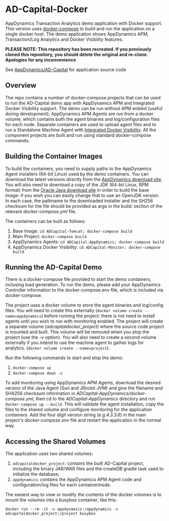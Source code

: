 # AD-Capital-Docker

AppDynamics Transaction Analytics demo application with Docker support. This version uses [docker-compose](https://docs.docker.com/compose/overview/) to build and run the application on a single docker host. The demo application shows AppDynamics APM, Transaction/Log Analytics and Docker Visibility features.

**PLEASE NOTE: This repository has been recreated. If you previously cloned this repository, you should delete the original and re-clone. Apologies for any inconvenience**

See [AppDynamics/AD-Capital](https://github.com/Appdynamics/AD-Capital) for application source code

## Overview

The repo contains a number of docker-compose projects that can be used to run the AD-Capital demo app with AppDynamics APM and Integrated Docker Visibility support.  The demo can be run without APM enbled (useful during development); AppDynamics APM Agents are run from a docker volume, which contains both the agent binaries and log/configuration files for each node. Separate containers are used to upload agent files and to run a Standalone Machine Agent with [Integrated Docker Visibility](https://docs.appdynamics.com/display/PRO43/Integrated+Docker+Visibility).  All the component projects are built and run using standard docker-compose commands.

## Building the Container Images

To build the containers, you need to supply paths to the AppDynamics Agent installers (64-bit Linux) used by the demo containers. You can download the latest versions directly from the [AppDynamics download site](https://download.appdynamics.com).  You will also need to download a copy of the JDK (64-bit Linux, RPM format) from the [Oracle Java download site](http://www.oracle.com/technetwork/java/javase/downloads/index.html) in order to build the base image: if you wish you can easily change that to use an OpenJDK version.  In each case, the pathname to the downloaded installer and the SH256 checksum for the file should be provided as args in the build: section of the relevant *docker-compose.yml* file.

The containers can be built as follows:

1. Base Image: `cd ADCapital-Tomcat; docker-compose build`
2. Main Project: `docker-compose build`
3. AppDynamics Agents: `cd ADCapital-AppDynamics; docker-compose build`
4. AppDynamics Docker Visibility: `cd ADCapital-Monitor; docker-compose build`


## Running the AD-Capital Demo

There is a docker-compose file provided to start the demo containers, inclusing load generation. To run the demo, please add your AppDynamics Controller information to the docker-compose.env file, which is included via docker-compose.  

The project uses a docker volume to store the agent binaries and log/config files.  You will need to create this externally (`docker volume create --name=appdynamics`) before running the project: there is not need to install agents until you wish to run with monitoring enabled.  The project will create a separate volume (*adcapitaldocker_project*) where the source code project is mounted and built.  This volume will be removed when you stop the project (use the *-v* option). You will also need to create a second volume externally if you intend to use the machine agent to gather logs for analytics. (`docker volume create --name=project`).

Run the following commands to start and stop the demo:

1. `docker-compose up`
1. `docker-compose down -v`

To add monitoring using AppDynamics APM Agents, download the desired version of the Java Agent (Sun and JRockit JVM) and give the filename and SHA256 checksum information in *ADCapital-AppDynamics/docker-compose.yml*, then cd to the *ADCapital-AppDynamics* directory and run `docker-compose up --build`.  This will validate the agent installation, copy the files to the shared volume and configure monitoring for the application containers.  Add the four digit version string (e.g *4.3.3.6*) in the main project's *docker-compose.env* file and restart the application in the normal way.

## Accessing the Shared Volumes

The application uses two shared volumes:

1. `adcapitaldocker_project`: contains the built AD-Capital project, including the binary JAR/WAR files and the createDB gradle task used to initialize the database;
1. `appdynamics`: contains the AppDynamics APM Agent code and configuration/log files for each container/node.

The easiest way to view or modify the contents of the docker volumes is to mount the volumes into a busybox container, like this:

`docker run --rm -it -v appdynamics:/appdynamics -v adcapitaldocker_project:/project busybox`
